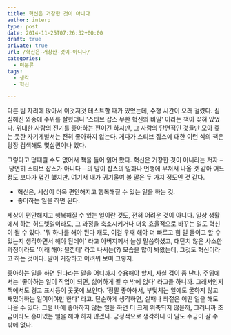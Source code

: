 ```yaml
---
title: 혁신은 거창한 것이 아니다
author: interp
type: post
date: 2014-11-25T07:26:32+00:00
draft: true
private: true
url: /혁신은-거창한-것이-아니다/
categories:
  - 미분류
tags:
  - 생각
  - 혁신

---
```

다른 팀 자리에 앉아서&nbsp;이것저것 테스트할 때가 있었는데, 수행 시간이 오래 걸렸다. 심심해진 와중에&nbsp;주위를 살폈더니 '스티브 잡스 무한 혁신의 비밀' 이라는 책이 꽂혀 있었다. 위대한&nbsp;사람의 전기를 좋아하는 편이긴 하지만, 그 사람의 단편적인 것들만 모아 좆는 듯한 자기계발서는 전혀 좋아하지 않는다. 게다가 스티브 잡스에 대한 이런 식의 책은 당장 검색해도 몇십권이나 있다.&nbsp;

그렇다고 멍때릴 수도 없어서 책을 들어 읽어 봤다. 혁신은 거창한 것이 아니라는 저자 &#8211;&nbsp;당연히 스티브 잡스가 아니다 &#8211; 의 말이 잡스의 일화나 언행에 무쳐서 나올 것 같아 어느 정도 보다가 덮긴 했지만. 여기서 내가 귀기울여 볼 말은 두 가지 정도인 것 같다.

<ul style="list-style-type: disc;">
  <li>
    혁신은, 세상이 더욱 편안해지고 행복해질 수 있는 일을 하는 것.
  </li>
  <li>
    좋아하는 일을 하면 된다.
  </li>
</ul>

세상이 편안해지고 행복해질 수 있는 일이란 것도, 전혀 어려운 것이 아니다. 일상 생활에서 하는 허드렛일이라도, 그 과정을 축소시키거나 더욱 효율적으로 바꾸는 일도 혁신이 될 수 있다. '뭐 하나를 해야 된다&nbsp;캐도, 이걸 우째 해야 더 빠르고 힘 덜 들이고 할 수 있는지 생각하면서 해야 된데이' 라고 아버지께서 늘상 말씀하셨고, 대단치 않은 사소한 과정이라도 '이래 해야 될낀데' 라고 나서는(?) 모습을 많이 봐왔는데, 그것도 혁신이라고 하는 것이다. 말이 거창하고 어려워 보여 그렇지.

좋아하는 일을 하면 된다라는 말을 어디까지 수용해야 할지, 사실 겁이 좀 난다. 주위에서는 '좋아하는 일이 직업이 되면, 싫어하게 될 수 밖에 없다' 라고들 하니까. 그래서인지 책에서도 경고 표시등이 곳곳에 보인다. '정말 좋아해서, 부딪치는 일에도 굴하지 않고 재밌어하는 일이어야만 한다' 라고. 단순하게 생각하면, 실패나 좌절은 어떤 일을 해도 나올 수 있다. 그럴 바에 좋아하지 않는 일을 하면 더 크게 위축되지 않을까, 그러니까 조금이라도 흥미있는 일을 해야 하지 않겠나. 긍정적으로 생각하니 이 말도 수긍이 갈 수 밖에 없다.